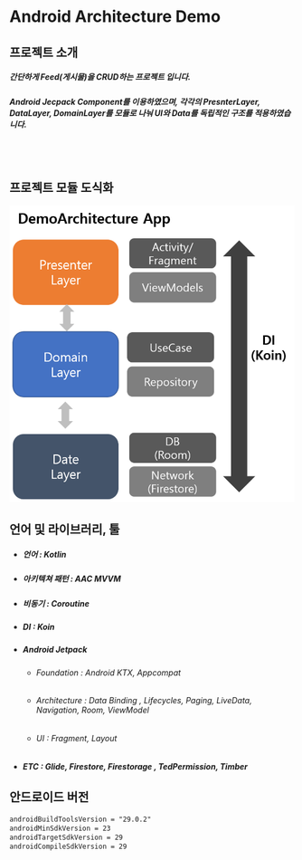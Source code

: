 # Android Architecture Demo
## 프로젝트 소개

 #####  간단하게 Feed(게시물)을 CRUD하는 프로젝트 입니다.
 ##### Android Jecpack Component를 이용하였으며, 각각의 PresnterLayer, DataLayer, DomainLayer를 모듈로 나눠 UI와 Data를 독립적인 구조를 적용하였습니다.
<br></br>
 ## 프로젝트 모듈 도식화

![Alt text](https://github.com/DeveloperKimsiwan/ArcitectureDemo/blob/master/img/DemoArchitecture.png?raw=true)
 ##
 ## 언어 및 라이브러리, 툴


* ##### 언어 : Kotlin
* ##### 아키텍쳐 패턴 : AAC MVVM
* ##### 비동기 : Coroutine
* ##### DI : Koin 
* ##### Android Jetpack
    * ###### Foundation : Android KTX, Appcompat
    * ###### Architecture : Data Binding , Lifecycles, Paging, LiveData, Navigation, Room, ViewModel
    * ###### UI : Fragment, Layout
* ##### ETC : Glide, Firestore, Firestorage , TedPermission, Timber
 ## 안드로이드 버전

    androidBuildToolsVersion = "29.0.2"
    androidMinSdkVersion = 23
    androidTargetSdkVersion = 29
    androidCompileSdkVersion = 29

